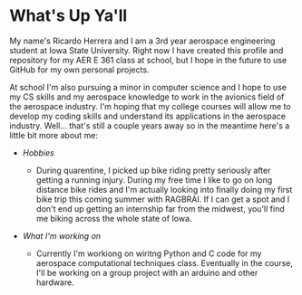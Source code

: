 # What's Up Ya'll

My name's Ricardo Herrera and I am a 3rd year aerospace engineering student at Iowa State University. Right now I have created this profile and repository for my AER E 361 class at school, but I hope in the future to use GitHub for my own personal projects. 

At school I'm also pursuing a minor in computer science and I hope to use my CS skills and my aerospace knowledge to work in the avionics field of the aerospace industry. I'm hoping that my college courses will allow me to develop my coding skills and understand its applications in the aerospace industry. Well... that's still a couple years away so in the meantime here's a little bit more about me:

* *Hobbies*
   - During quarentine, I picked up bike riding pretty seriously after getting a running injury. During my free time I like to go on long distance bike rides and I'm actually looking into finally doing my first bike trip this coming summer with RAGBRAI. If I can get a spot and I don't end up getting an internship far from the midwest, you'll find me biking across the whole state of Iowa.

* *What I'm working on*
   - Currently I'm workiong on wiritng Python and C code for my aerospace computational techniques class. Eventually in the course, I'll be working on a group project with an arduino and other hardware.

